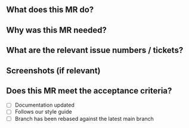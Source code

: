 ## What does this MR do?

## Why was this MR needed?

## What are the relevant issue numbers / tickets?

## Screenshots (if relevant)

## Does this MR meet the acceptance criteria?

- [ ] Documentation updated
- [ ] Follows our style guide
- [ ] Branch has been rebased against the latest main branch

